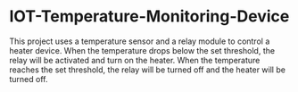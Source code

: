 # IOT-Temperature-Monitoring-Device
This project uses a temperature sensor and a relay module to control a heater device. When the temperature drops below the set threshold, the relay will be activated and turn on the heater. When the temperature reaches the set threshold, the relay will be turned off and the heater will be turned off.
